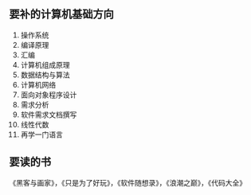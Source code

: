 ## 要补的计算机基础方向

1. 操作系统
2. 编译原理
3. 汇编
4. 计算机组成原理
5. 数据结构与算法
6. 计算机网络
7. 面向对象程序设计
8. 需求分析
9. 软件需求文档撰写
10. 线性代数
11. 再学一门语言



## 要读的书

《黑客与画家》，《只是为了好玩》，《软件随想录》，《浪潮之巅》，《代码大全》